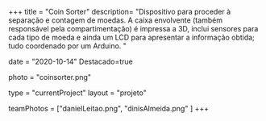 +++
title = "Coin Sorter"
description= "Dispositivo para proceder à separação e contagem de moedas. A caixa envolvente (também responsável pela compartimentação) é impressa a 3D, inclui sensores para cada tipo de moeda e ainda um LCD para apresentar a informação obtida; tudo coordenado por um Arduino. " 

date = "2020-10-14" 
Destacado=true 

photo = "coinsorter.png" 

type = "currentProject" 
layout = "projeto" 

<!-- membros: Daniel Leitão, Dinis Almeida -->
teamPhotos = ["danielLeitao.png", "dinisAlmeida.png" ] 
+++